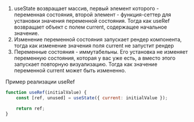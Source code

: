 1. useState возвращает массив, первый элемент которого - переменная состояния, второй элемент - функция-сеттер для установки значения переменной состояния. Тогда как useRef возвращает объект с полем current, содержащее начальное значение.
2. Изменение переменной состояния запускает рендер компонента, тогда как изменение значения поля current не запустит рендер
3. Переменные состояния - иммутабельны. Его установка не изменяет переменную состояния, которая у вас уже есть, а вместо этого запускает повторную визуализацию. Тогда как значение переменной current может быть измененно.

Пример реализации useRef

```jsx
function useRef(initialValue) {  
	const [ref, unused] = useState({ current: initialValue });  

	return ref;  
}
```


